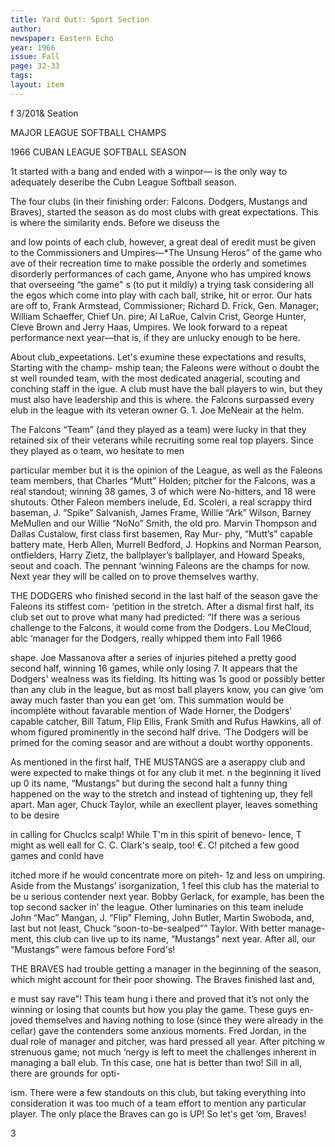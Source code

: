 ```yaml
---
title: Yard Out!: Sport Section
author: 
newspaper: Eastern Echo
year: 1966
issue: Fall
page: 32-33
tags:
layout: item
---
```


f 3/201& Seation

MAJOR LEAGUE SOFTBALL CHAMPS

1966 CUBAN LEAGUE SOFTBALL SEASON

1t started with a bang and ended with a winpor— is the only way to adequately deseribe the Cubn League Softball season.

The four clubs (in their finishing order: Falcons. Dodgers, Mustangs and Braves), started the season as do most clubs with great expectations. This is where the similarity ends. Before we diseuss the

and low points of each club, however, a great deal of eredit must be given to the Commissioners and Umpires—*The Unsung Heros” of the game who ave of their recreation time to make possible the orderly and sometimes disorderly performances of cach game, Anyone who has umpired knows that overseeing “the game" s (to put it mildly) a trying task considering all the egos which come into play with cach ball, strike, hit or error. Our hats are off to, Frank Armstead, Commissioner; Richard D. Frick, Gen. Manager; William Schaeffer, Chief Un. pire; Al LaRue, Calvin Crist, George Hunter, Cleve Brown and Jerry Haas, Umpires. We look forward to a repeat performance next year—that is, if they are unlucky enough to be here.

About club_expeetations. Let's exumine these expectations and results, Starting with the champ- mship tean; the Faleons were without o doubt the st well rounded team, with the most dedicated anagerial, scouting and conching staff in the igue. A club must have the ball players to win, but they must also have leadership and this is where. the Falcons surpassed every elub in the league with its veteran owner G. 1. Joe MeNeair at the helm.

The Falcons “Team” (and they played as a team) were Iucky in that they retained six of their veterans while recruiting some real top players. Since they played as o team, wo hesitate to men

particular member but it is the opinion of the League, as well as the Faleons team members, that Charles “Mutt” Holden; pitcher for the Falcons, was a real standout; winning 38 games, 3 of which were No-hitters, and 18 were shutouts. Other Faleon members inelude, Ed. Scoleri, a real scrappy third baseman, J. “Spike” Salvanish, James Frame, Willie “Ark” Wilson, Barney MeMullen and our Willie “NoNo” Smith, the old pro. Marvin Thompson and Dallas Custalow, first class first basemen, Ray Mur- phy, “Mutt’s” capable battery mate, Herb Allen, Murrell Bedford, J. Hopkins and Norman Pearson, ontfielders, Harry Zietz, the ballplayer’s ballplayer, and Howard Speaks, seout and coach. The pennant ‘winning Faleons are the champs for now. Next year they will be called on to prove themselves warthy.

THE DODGERS who finished second in the last half of the season gave the Faleons its stiffest com- ‘petition in the stretch. After a dismal first half, its club set out to prove what many had predicted: “If there was a serious challenge to the Falcons, it would come from the Dodgers. Lou MeCloud, ablc ‘manager for the Dodgers, really whipped them into Fall 1966

shape. Joe Massanova after a series of injuries pitehed a pretty good second half, winning 16 games, while only losing 7. It appears that the Dodgers' wealness was its fielding. Its hitting was 1s good or possibly better than any club in the league, but as most ball players know, you can give ‘om away much faster than you ean get ‘om. This summation would be incompléte without favarable mention of Wade Horner, the Dodgers’ capable catcher, Bill Tatum, Flip Ellis, Frank Smith and Rufus Hawkins, all of whom figured prominently in the second half drive. ‘The Dodgers will be primed for the coming seasor and are without a doubt worthy opponents.

As mentioned in the first half, THE MUSTANGS are a aserappy club and were expected to make things ot for any club it met. n the beginning it lived up 0 its name, “Mustangs” but during the second halt a funny thing happened on the way to the stretch and instead of tightening up, they fell apart. Man ager, Chuck Taylor, while an execllent player, leaves something to be desire

in calling for Chuclcs scalp! While T'm in this spirit of benevo- lence, T might as well eall for C. C. Clark's sealp, too! €. C! pitched a few good games and conld have

itched more if he would concentrate more on piteh- 1z and less on umpiring. Aside from the Mustangs’ isorganization, 1 feel this club has the material to be u serious contender next year. Bobby Gerlack, for example, has been the top second sacker in’ the league. Other luminaries on this team inelude John “Mac” Mangan, J. “Flip” Fleming, John Butler, Martin Swoboda, and, last but not least, Chuck “soon-to-be-sealped”” Taylor. With better manage- ment, this club can live up to its name, “Mustangs” next year. After all, our “Mustangs” were famous before Ford's!

THE BRAVES had trouble getting a manager in the beginning of the season, which might account for their poor showing. The Braves finished last and,

e must say rave”! This team hung i there and proved that it’s not only the winning or losing that counts but how you play the game. These guys en- joved themselves and having nothing to lose (since they were already in the cellar) gave the contenders some anxious moments. Fred Jordan, in the dual role of manager and pitcher, was hard pressed all year. After pitching w strenuous game; not much ‘nergy is left to meet the challenges inherent in managing a ball elub. Tn this case, one hat is better than two! Sill in all, there are grounds for opti-

ism. There were a few standouts on this club, but taking everything into consideration it was too much of a team effort to mention any particular player. The only place the Braves can go is UP! So let's get ‘om, Braves!

3
